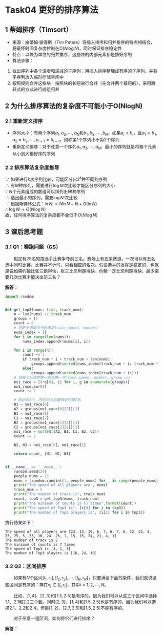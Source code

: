 # Task04 更好的排序算法

## 1 蒂姆排序（Timsort）

- 来源：由蒂姆·彼得斯（Tim Peters）将插入排序和归并排序的特点相结合，将最坏时间复杂度控制在$O(N \log N)$，同时保证排序稳定性
- 特点：以块为单位的归并排序，这些块的内部元素都是排好序的
- 算法步骤：
1. 找出序列中各个递增和递减的子序列：用插入排序整理成有序的子序列，并将子序列放入临时存储空间中
2. 按照规则合并这些块：按照块的长短进行合并（先合并两个最短的），采用跳跃式的方式进行成组归并

## 2 为什么排序算法的复杂度不可能小于O(NlogN)

### 2.1 重新定义排序
- 序列大小：有两个序列$a_1, a_2, \cdots, a_N$和$b_1, b_2, \cdots, b_N$，如果$a_i \leqslant b_i$，且$a_1 = b_1, a_2 = b_2, \cdots, a_{i - 1} = b_{i - 1}$，则称第1个序列小于第2个序列
- 重新定义排序：对于任意一个序列$a_1, a_2, \cdots, a_N$，最小的序列就是将每个元素从小到大排好序的序列

### 2.2 排序算法复杂度推导

$\because$ 如果进行$k$次序列比较，可能区分出$2^k$种不同的序列  
$\therefore$ 有$M$种序列，需要进行$\log M$次比较才能区分序列的大小  
$\because$ $N$个元素组成的数组可以排列出$N!$种序列  
$\therefore$ 选出最小的序列，需要$\log N!$次比较  
$\because$ 根据斯特林公式：$\ln N! = N \ln N - N + O(\ln N)$  
$\therefore$ $\log N! = O(N \log N)$  
故，任何排序算法的复杂度都不会低于$O(N \log N)$

## 3 课后思考题

### 3.1 Q1：赛跑问题（GS）

&emsp;&emsp;假定有25名短跑选手比赛争夺前三名，赛场上有五条赛道，一次可以有五名选手同时比赛。比赛并不计时，只看相应的名次。假设选手的发挥是稳定的，也就是说如果约翰比张三跑得快，张三比凯利跑得快，约翰一定比凯利跑得快。最少需要几次比赛才能决出前三名？

**解答：**

```python
import random


def get_top3(nums: list, track_num):
    n = len(nums) // track_num
    groups = []
    count = 0
    # 将跑步速度与号码绑定(race_speed, number)
    nums_index = []
    for i in range(len(nums)):
        nums_index.append((nums[i], i))

    for i in range(n):
        count += 1
        if track_num * i + track_num < len(nums):
            groups.append(sorted(nums_index[track_num * i: track_num * i + track_num]))
        else:
            groups.append(sorted(nums_index[track_num * i:]))
    # 将每个队伍的第一名比赛一次(race_speed, number, group_no)
    no1_race = [(*g[0], i) for i, g in enumerate(groups)]
    no1_race.sort()
    count += 1

    # 取出前3个，然后加上后面两组的第2名
    N1 = no1_race[0]
    A2 = groups[no1_race[0][2]][1]
    B1 = no1_race[1]
    C1 = no1_race[2]
    B2 = groups[no1_race[1][2]][1]
    C2 = groups[no1_race[2][2]][1]
    no1_race = sorted([A2, B1, C1, B2, C2])
    count += 1

    N2, N3 = no1_race[0], no1_race[1]

    return count, [N1, N2, N3]


if __name__ == '__main__':
    random.seed(24)
    people_nums = 25
    nums = [random.randint(1, people_nums) for _ in range(people_nums)]
    print("The speed of all players are", nums)
    track_num = 5
    print("The number of track is", track_num)
    count, top3 = get_top3(nums, track_num)
    print("The minimum of counts is {} times".format(count))
    print("The speed of Top3 is", [i[0] for i in top3])
    print("The number of Top3 players is", [i[1] for i in top3])
```
执行结果如下：
```
The speed of all players are [23, 13, 19, 6, 7, 6, 7, 6, 22, 22, 3, 23, 25, 5, 23, 10, 24, 25, 1, 15, 15, 24, 21, 4, 1]
The number of track is 5
The minimum of counts is 7 times
The speed of Top3 is [1, 1, 3]
The number of Top3 players is [18, 24, 10]
```

### 3.2 Q2：区间排序

&emsp;&emsp;如果有$N$个区间$[l_1, r_1] , [l_2, r_2], \cdots, [l_N,r_N]$，只要满足下面的条件，我们就说这些区间是有序的：存在$x_i \in [l_i,r_i]$，其中$i = 1, 2, \cdots, N$。

&emsp;&emsp;比如，$[1, 4]$、$[2, 3]$和$[1.5, 2.5]$是有序的，因为我们可以从这三个区间中选择1.1、2.1和2.2三个数。同时$[2, 3]$、$[1, 4]$和$[1.5, 2.5]$也是有序的，因为我们可以选择2.1、2.2和2.4。但是$[1, 2]$、$[2.7, 3.5]$和$[1.5, 2.5]$不是有序的。

&emsp;&emsp;对于任意一组区间，如何将它们进行排序？

**解答：**
